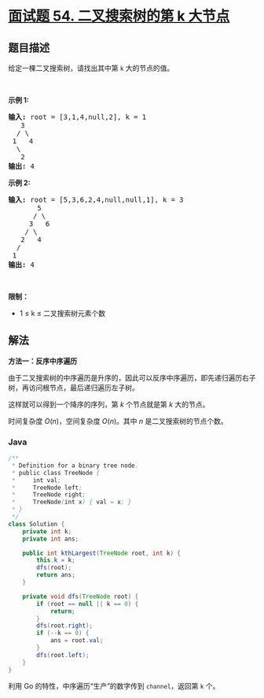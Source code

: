 # [面试题 54. 二叉搜索树的第 k 大节点](https://leetcode.cn/problems/er-cha-sou-suo-shu-de-di-kda-jie-dian-lcof/)

## 题目描述

<p>给定一棵二叉搜索树，请找出其中第 <code>k</code> 大的节点的值。</p>

<p>&nbsp;</p>

<p><strong>示例 1:</strong></p>

<pre>
<strong>输入:</strong> root = [3,1,4,null,2], k = 1
   3
  / \
 1   4
  \
&nbsp;  2
<strong>输出:</strong> 4</pre>

<p><strong>示例 2:</strong></p>

<pre>
<strong>输入:</strong> root = [5,3,6,2,4,null,null,1], k = 3
       5
      / \
     3   6
    / \
   2   4
  /
 1
<strong>输出:</strong> 4</pre>

<p>&nbsp;</p>

<p><strong>限制：</strong></p>

<ul>
	<li>1 ≤ k ≤ 二叉搜索树元素个数</li>
</ul>

## 解法

**方法一：反序中序遍历**

由于二叉搜索树的中序遍历是升序的，因此可以反序中序遍历，即先递归遍历右子树，再访问根节点，最后递归遍历左子树。

这样就可以得到一个降序的序列，第 $k$ 个节点就是第 $k$ 大的节点。

时间复杂度 $O(n)$，空间复杂度 $O(n)$。其中 $n$ 是二叉搜索树的节点个数。

### **Java**

```java
/**
 * Definition for a binary tree node.
 * public class TreeNode {
 *     int val;
 *     TreeNode left;
 *     TreeNode right;
 *     TreeNode(int x) { val = x; }
 * }
 */
class Solution {
    private int k;
    private int ans;

    public int kthLargest(TreeNode root, int k) {
        this.k = k;
        dfs(root);
        return ans;
    }

    private void dfs(TreeNode root) {
        if (root == null || k == 0) {
            return;
        }
        dfs(root.right);
        if (--k == 0) {
            ans = root.val;
        }
        dfs(root.left);
    }
}
```

利用 Go 的特性，中序遍历“生产”的数字传到 `channel`，返回第 `k` 个。
